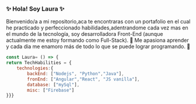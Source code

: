 ### :sparkles: Hola! Soy Laura :sparkles:

Bienvenido/a a mi repositorio,aca te encontraras con un portafolio en el cual he practicado y perfeccionado habilidades,adentrandome cada vez mas en el mundo de la tecnología, soy desarrolladora Front-End (aunque actualmente me estoy formando como Full-Stack).
:rainbow: Me apasiona aprender y cada dia me enamoro más de todo lo que se puede lograr programando. :rainbow:

```javascript
const Laura= () => { 
return TechHabilities = {
    technologies:{
        backEnd: ["Nodejs", "Python","Java"],
        fronEnd: ["Angular","React", "JS vanilla"],
        database: ["mySql"],   
        misc: ["Firebase"] 
}}}
```
<!--
**carfolacam98/carfolacam98** is a ✨ _special_ ✨ repository because its `README.md` (this file) appears on your GitHub profile.

Here are some ideas to get you started:

- 🔭 I’m currently working on ...
- 🌱 I’m currently learning ...
- 👯 I’m looking to collaborate on ...
- 🤔 I’m looking for help with ...
- 💬 Ask me about ...
- 📫 How to reach me: ...
- 😄 Pronouns: ...
- ⚡ Fun fact: ...
-->
